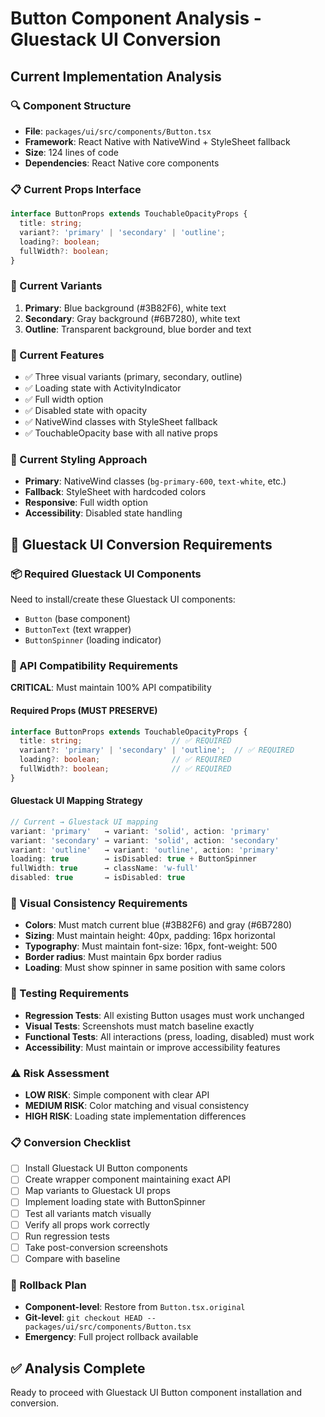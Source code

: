 # Button Component Analysis - Gluestack UI Conversion

## Current Implementation Analysis

### 🔍 Component Structure
- **File**: `packages/ui/src/components/Button.tsx`
- **Framework**: React Native with NativeWind + StyleSheet fallback
- **Size**: 124 lines of code
- **Dependencies**: React Native core components

### 📋 Current Props Interface
```typescript
interface ButtonProps extends TouchableOpacityProps {
  title: string;
  variant?: 'primary' | 'secondary' | 'outline';
  loading?: boolean;
  fullWidth?: boolean;
}
```

### 🎨 Current Variants
1. **Primary**: Blue background (#3B82F6), white text
2. **Secondary**: Gray background (#6B7280), white text
3. **Outline**: Transparent background, blue border and text

### 🔧 Current Features
- ✅ Three visual variants (primary, secondary, outline)
- ✅ Loading state with ActivityIndicator
- ✅ Full width option
- ✅ Disabled state with opacity
- ✅ NativeWind classes with StyleSheet fallback
- ✅ TouchableOpacity base with all native props

### 📐 Current Styling Approach
- **Primary**: NativeWind classes (`bg-primary-600`, `text-white`, etc.)
- **Fallback**: StyleSheet with hardcoded colors
- **Responsive**: Full width option
- **Accessibility**: Disabled state handling

## 🎯 Gluestack UI Conversion Requirements

### 📦 Required Gluestack UI Components
Need to install/create these Gluestack UI components:
- `Button` (base component)
- `ButtonText` (text wrapper)
- `ButtonSpinner` (loading indicator)

### 🔄 API Compatibility Requirements
**CRITICAL**: Must maintain 100% API compatibility

#### Required Props (MUST PRESERVE)
```typescript
interface ButtonProps extends TouchableOpacityProps {
  title: string;                    // ✅ REQUIRED
  variant?: 'primary' | 'secondary' | 'outline';  // ✅ REQUIRED
  loading?: boolean;                // ✅ REQUIRED
  fullWidth?: boolean;              // ✅ REQUIRED
}
```

#### Gluestack UI Mapping Strategy
```typescript
// Current → Gluestack UI mapping
variant: 'primary'   → variant: 'solid', action: 'primary'
variant: 'secondary' → variant: 'solid', action: 'secondary'
variant: 'outline'   → variant: 'outline', action: 'primary'
loading: true        → isDisabled: true + ButtonSpinner
fullWidth: true      → className: 'w-full'
disabled: true       → isDisabled: true
```

### 🎨 Visual Consistency Requirements
- **Colors**: Must match current blue (#3B82F6) and gray (#6B7280)
- **Sizing**: Must maintain height: 40px, padding: 16px horizontal
- **Typography**: Must maintain font-size: 16px, font-weight: 500
- **Border radius**: Must maintain 6px border radius
- **Loading**: Must show spinner in same position with same colors

### 🧪 Testing Requirements
- **Regression Tests**: All existing Button usages must work unchanged
- **Visual Tests**: Screenshots must match baseline exactly
- **Functional Tests**: All interactions (press, loading, disabled) must work
- **Accessibility**: Must maintain or improve accessibility features

### ⚠️ Risk Assessment
- **LOW RISK**: Simple component with clear API
- **MEDIUM RISK**: Color matching and visual consistency
- **HIGH RISK**: Loading state implementation differences

### 📋 Conversion Checklist
- [ ] Install Gluestack UI Button components
- [ ] Create wrapper component maintaining exact API
- [ ] Map variants to Gluestack UI props
- [ ] Implement loading state with ButtonSpinner
- [ ] Test all variants match visually
- [ ] Verify all props work correctly
- [ ] Run regression tests
- [ ] Take post-conversion screenshots
- [ ] Compare with baseline

### 🔄 Rollback Plan
- **Component-level**: Restore from `Button.tsx.original`
- **Git-level**: `git checkout HEAD -- packages/ui/src/components/Button.tsx`
- **Emergency**: Full project rollback available

## ✅ Analysis Complete
Ready to proceed with Gluestack UI Button component installation and conversion.
